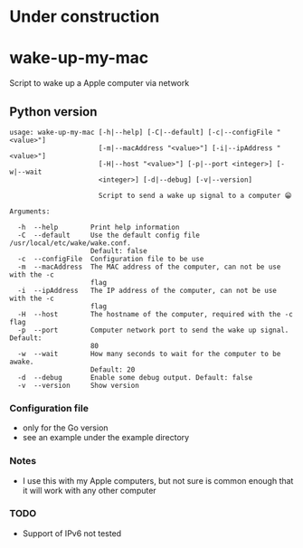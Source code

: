 # Under construction

# wake-up-my-mac
Script to wake up a Apple computer via network

## Python version
```
usage: wake-up-my-mac [-h|--help] [-C|--default] [-c|--configFile "<value>"]
                      [-m|--macAddress "<value>"] [-i|--ipAddress "<value>"]
                      [-H|--host "<value>"] [-p|--port <integer>] [-w|--wait
                      <integer>] [-d|--debug] [-v|--version]

                      Script to send a wake up signal to a computer 😁

Arguments:

  -h  --help        Print help information
  -C  --default     Use the default config file /usr/local/etc/wake/wake.conf.
                    Default: false
  -c  --configFile  Configuration file to be use
  -m  --macAddress  The MAC address of the computer, can not be use with the -c
                    flag
  -i  --ipAddress   The IP address of the computer, can not be use with the -c
                    flag
  -H  --host        The hostname of the computer, required with the -c flag
  -p  --port        Computer network port to send the wake up signal. Default:
                    80
  -w  --wait        How many seconds to wait for the computer to be awake.
                    Default: 20
  -d  --debug       Enable some debug output. Default: false
  -v  --version     Show version

```

### Configuration file
- only for the Go version
- see an example under the example directory

### Notes
- I use this with my Apple computers, but not sure is common enough that it will work with any other computer

### TODO
- Support of IPv6 not tested
